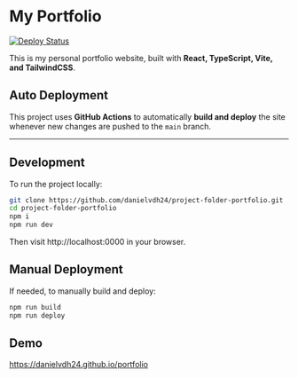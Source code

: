 # My Portfolio

[![Deploy Status](https://github.com/danielvdh24/portfolio/actions/workflows/deploy.yml/badge.svg)](https://github.com/danielvdh24/portfolio/actions)

This is my personal portfolio website, built with **React, TypeScript, Vite, and TailwindCSS**.

## Auto Deployment
This project uses **GitHub Actions** to automatically **build and deploy** the site whenever new changes are pushed to the `main` branch.

---

## Development
To run the project locally:

```bash
git clone https://github.com/danielvdh24/project-folder-portfolio.git
cd project-folder-portfolio
npm i
npm run dev
```

Then visit http://localhost:0000 in your browser.

## Manual Deployment
If needed, to manually build and deploy:

```bash
npm run build
npm run deploy
```

## Demo
https://danielvdh24.github.io/portfolio
